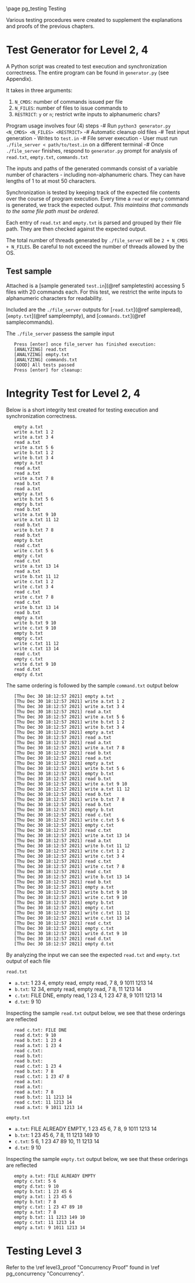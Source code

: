 \page pg_testing Testing

Various testing procedures were created to supplement the explanations and proofs of the previous chapters.

# Test Generator for Level 2, 4
A Python script was created to test execution and synchronization correctness. The entire program can be found in `generator.py` (see Appendix).

It takes in three arguments:
1. `N_CMDS`: number of commands issued per file
2. `N_FILES`: number of files to issue commands to
3. `RESTRICT`: `y` or `n`; restrict write inputs to alphanumeric chars?

Program usage involves four (4) steps
 -# Run `python3 generator.py <N_CMDS> <N_FILES> <RESTRICT>`
 -# Automatic cleanup old files
 -# Test input generation
    - Writes to `test.in`
 -# File server execution
    - User must run `./file_server < path/to/test.in` on a different terminal
 -# Once `./file_server` finishes, respond to `generator.py` prompt for analysis of `read.txt`, `empty.txt`, `commands.txt`

The inputs and paths of the generated commands consist of a variable number of characters - including non-alphanumeric chars. They can have lengths of 1 to at most 50 characters.

Synchronization is tested by keeping track of the expected file contents
over the course of program execution. Every time a `read` or `empty` command is generated, we track the expected output. *This maintains that commands to the same file path must be ordered.*

Each entry of `read.txt` and `empty.txt` is parsed and grouped
by their file path. They are then checked against the expected output.

The total number of threads generated by `./file_server` will be `2 + N_CMDS + N_FILES`. Be careful to not exceed the number of threads allowed by the OS.

## Test sample
Attached is a [sample generated `test.in`](@ref sampletestin) accessing 5 files with 20 commands each. For this test, we restrict the write inputs to alphanumeric characters for readability.

Included are the `./file_server` outputs for [`read.txt`](@ref sampleread), [`empty.txt`](@ref sampleempty), 
and [`commands.txt`](@ref samplecommands).

The `./file_server` passess the sample input

```
   Press [enter] once file_server has finished execution:
   [ANALYZING] read.txt
   [ANALYZING] empty.txt
   [ANALYZING] commands.txt
   [GOOD] All tests passed
   Press [enter] for cleanup:
```

# Integrity Test for Level 2, 4

Below is a short integrity test created for testing execution 
and synchronization correctness.

```
   empty a.txt
   write a.txt 1 2
   write a.txt 3 4
   read a.txt
   write a.txt 5 6
   write b.txt 1 2
   write b.txt 3 4
   empty a.txt
   read a.txt
   read a.txt
   write a.txt 7 8
   read b.txt
   read a.txt
   empty a.txt
   write b.txt 5 6
   empty b.txt
   read b.txt
   write a.txt 9 10
   write a.txt 11 12
   read b.txt
   write b.txt 7 8
   read b.txt
   empty b.txt
   read c.txt
   write c.txt 5 6
   empty c.txt
   read c.txt
   write a.txt 13 14
   read a.txt
   write b.txt 11 12
   write c.txt 1 2
   write c.txt 3 4
   read c.txt
   write c.txt 7 8
   read c.txt
   write b.txt 13 14
   read b.txt
   empty a.txt
   write b.txt 9 10
   write c.txt 9 10
   empty b.txt
   empty c.txt
   write c.txt 11 12
   write c.txt 13 14
   read c.txt
   empty c.txt
   write d.txt 9 10
   read d.txt
   empty d.txt
```

The same ordering is followed by the sample `command.txt` output below

```
   [Thu Dec 30 18:12:57 2021] empty a.txt
   [Thu Dec 30 18:12:57 2021] write a.txt 1 2
   [Thu Dec 30 18:12:57 2021] write a.txt 3 4
   [Thu Dec 30 18:12:57 2021] read a.txt
   [Thu Dec 30 18:12:57 2021] write a.txt 5 6
   [Thu Dec 30 18:12:57 2021] write b.txt 1 2
   [Thu Dec 30 18:12:57 2021] write b.txt 3 4
   [Thu Dec 30 18:12:57 2021] empty a.txt
   [Thu Dec 30 18:12:57 2021] read a.txt
   [Thu Dec 30 18:12:57 2021] read a.txt
   [Thu Dec 30 18:12:57 2021] write a.txt 7 8
   [Thu Dec 30 18:12:57 2021] read b.txt
   [Thu Dec 30 18:12:57 2021] read a.txt
   [Thu Dec 30 18:12:57 2021] empty a.txt
   [Thu Dec 30 18:12:57 2021] write b.txt 5 6
   [Thu Dec 30 18:12:57 2021] empty b.txt
   [Thu Dec 30 18:12:57 2021] read b.txt
   [Thu Dec 30 18:12:57 2021] write a.txt 9 10
   [Thu Dec 30 18:12:57 2021] write a.txt 11 12
   [Thu Dec 30 18:12:57 2021] read b.txt
   [Thu Dec 30 18:12:57 2021] write b.txt 7 8
   [Thu Dec 30 18:12:57 2021] read b.txt
   [Thu Dec 30 18:12:57 2021] empty b.txt
   [Thu Dec 30 18:12:57 2021] read c.txt
   [Thu Dec 30 18:12:57 2021] write c.txt 5 6
   [Thu Dec 30 18:12:57 2021] empty c.txt
   [Thu Dec 30 18:12:57 2021] read c.txt
   [Thu Dec 30 18:12:57 2021] write a.txt 13 14
   [Thu Dec 30 18:12:57 2021] read a.txt
   [Thu Dec 30 18:12:57 2021] write b.txt 11 12
   [Thu Dec 30 18:12:57 2021] write c.txt 1 2
   [Thu Dec 30 18:12:57 2021] write c.txt 3 4
   [Thu Dec 30 18:12:57 2021] read c.txt
   [Thu Dec 30 18:12:57 2021] write c.txt 7 8
   [Thu Dec 30 18:12:57 2021] read c.txt
   [Thu Dec 30 18:12:57 2021] write b.txt 13 14
   [Thu Dec 30 18:12:57 2021] read b.txt
   [Thu Dec 30 18:12:57 2021] empty a.txt
   [Thu Dec 30 18:12:57 2021] write b.txt 9 10
   [Thu Dec 30 18:12:57 2021] write c.txt 9 10
   [Thu Dec 30 18:12:57 2021] empty b.txt
   [Thu Dec 30 18:12:57 2021] empty c.txt
   [Thu Dec 30 18:12:57 2021] write c.txt 11 12
   [Thu Dec 30 18:12:57 2021] write c.txt 13 14
   [Thu Dec 30 18:12:57 2021] read c.txt
   [Thu Dec 30 18:12:57 2021] empty c.txt
   [Thu Dec 30 18:12:57 2021] write d.txt 9 10
   [Thu Dec 30 18:12:57 2021] read d.txt
   [Thu Dec 30 18:12:57 2021] empty d.txt
```

By analyzing the input we can see the expected `read.txt` and `empty.txt` output of each file
 
`read.txt`
 - `a.txt`: 1 23 4, empty read, empty read, 7 8, 9 1011 1213 14
 - `b.txt`: 12 34, empty read, empty read, 7 8, 11 1213 14
 - `c.txt`: FILE DNE, empty read, 1 23 4, 1 23 47 8, 9 1011 1213 14
 - `d.txt`: 9 10

Inspecting the sample `read.txt` output below, we see that these orderings are reflected

```
   read c.txt: FILE DNE
   read d.txt: 9 10
   read b.txt: 1 23 4
   read a.txt: 1 23 4
   read c.txt: 
   read b.txt: 
   read b.txt: 
   read c.txt: 1 23 4
   read b.txt: 7 8
   read c.txt: 1 23 47 8
   read a.txt: 
   read a.txt: 
   read a.txt: 7 8
   read b.txt: 11 1213 14
   read c.txt: 11 1213 14
   read a.txt: 9 1011 1213 14
```

`empty.txt`
 - `a.txt`: FILE ALREADY EMPTY, 1 23 45 6, 7 8, 9 1011 1213 14
 - `b.txt`: 1 23 45 6, 7 8, 11 1213 149 10
 - `c.txt`: 5 6, 1 23 47 89 10, 11 1213 14
 - `d.txt`: 9 10

Inspecting the sample `empty.txt` output below, we see that these orderings are reflected

```
   empty a.txt: FILE ALREADY EMPTY
   empty c.txt: 5 6
   empty d.txt: 9 10
   empty b.txt: 1 23 45 6
   empty a.txt: 1 23 45 6
   empty b.txt: 7 8
   empty c.txt: 1 23 47 89 10
   empty a.txt: 7 8
   empty b.txt: 11 1213 149 10
   empty c.txt: 11 1213 14
   empty a.txt: 9 1011 1213 14
```

# Testing Level 3
Refer to the \ref level3_proof "Concurrency Proof" found in \ref pg_concurrency "Concurrency".
